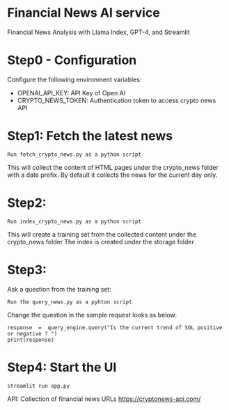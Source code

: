 
# Financial News AI service

Financial News Analysis with Llama Index, GPT-4, and Streamlit

# Step0 - Configuration
Configure the following environment variables: 
 - OPENAI_API_KEY: API Key of Open AI
 - CRYPTO_NEWS_TOKEN: Authentication token to access crypto news API

# Step1: Fetch the latest news
```
Run fetch_crypto_news.py as a python script
```
This will collect the content of HTML pages under the crypto_news folder with a date prefix.
By default it collects the news for the current day only.

# Step2:
```
Run index_crypto_news.py as a python script
```  
This will create a training set from the collected content under the crypto_news folder
The index is created under the storage folder

# Step3: 
Ask a question from the training set: 
```
Run the query_news.py as a pyhton script
```

Change the question in the sample request looks as below: 
```
response  =  query_engine.query("Is the current trend of SOL positive or negative ? ")
print(response)
```

# Step4: Start the UI
```
streamlit run app.py
```

API: Collection of financial news URLs
https://cryptonews-api.com/